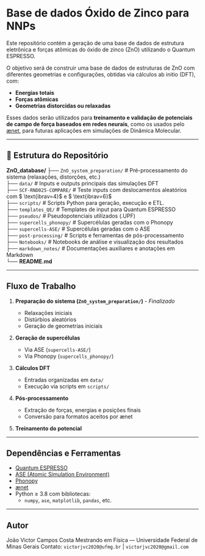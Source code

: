 # Base de dados Óxido de Zinco para NNPs

Este repositório contém a geração de uma base de dados de estrutura eletrônica e forças atômicas do óxido de zinco (ZnO) utilizando o Quantum ESPRESSO.  

O objetivo será de construir uma base de dados de estruturas de ZnO com diferentes geometrias e configurações, obtidas via cálculos ab initio (DFT), com:

- **Energias totais**
- **Forças atômicas**
- **Geometrias distorcidas ou relaxadas**

Esses dados serão utilizados para **treinamento e validação de potenciais de campo de força baseados em redes neurais**, como os usados pelo [ænet](https://ann.atomistic.net/), para futuras aplicações em simulações de Dinâmica Molecular.

---

## 📁 Estrutura do Repositório
__ZnO_database/__
├── `ZnO_system_preparation/` # Pré-processamento do sistema (relaxações, distorções, etc.)  
├── `data/`                   # Inputs e outputs principais das simulações DFT  
├── `SCF-RND025-COMPARE/`     # Teste inputs com deslocamentos aleatórios com $ \text{ibrav=4}$ e $ \text{ibrav=6}$  
├── `scripts/`                # Scripts Python para geração, execução e ETL.  
├── `templates_QE/`           # Templates de input para Quantum ESPRESSO  
├── `pseudos/`                # Pseudopotenciais utilizados (.UPF)  
├── `supercells_phonopy/`     # Supercélulas geradas com o Phonopy  
├── `supercells-ASE/`         # Supercélulas geradas com o ASE  
├── `post-processing/`        # Scripts e ferramentas de pós-processamento  
├── `Notebooks/`              # Notebooks de análise e visualização dos resultados  
├── `markdown_notes/`         # Documentações auxiliares e anotações em Markdown  
└── __README.md__   

---

## Fluxo de Trabalho

1. **Preparação do sistema (`ZnO_system_preparation/`)** - _Finalizado_
   - Relaxações iniciais
   - Distúrbios aleatórios
   - Geração de geometrias iniciais

2. **Geração de supercélulas**
   - Via ASE (`supercells-ASE/`)
   - Via Phonopy (`supercells_phonopy/`)

3. **Cálculos DFT**
   - Entradas organizadas em `data/`
   - Execução via scripts em `scripts/`

4. **Pós-processamento**
   - Extração de forças, energias e posições finais
   - Conversão para formatos aceitos por ænet

5. **Treinamento do potencial**


---

##  Dependências e Ferramentas

- [Quantum ESPRESSO](https://www.quantum-espresso.org/)
- [ASE (Atomic Simulation Environment)](https://wiki.fysik.dtu.dk/ase/)
- [Phonopy](https://phonopy.github.io/phonopy/)
- [ænet](https://ann.atomistic.net/)
- Python ≥ 3.8 com bibliotecas:
  - `numpy`, `ase`, `matplotlib`, `pandas`, etc.

---


## Autor

João Victor Campos Costa 
Mestrando em Física — Universidade Federal de Minas Gerais 
Contato: `victorjvc2020@ufmg.br` | `victorjvc2020@gmail.com`



